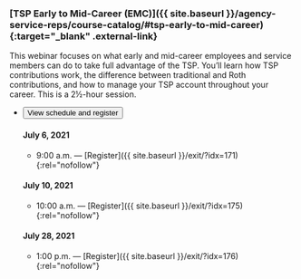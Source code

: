 ### [TSP Early to Mid-Career (EMC)]({{ site.baseurl }}/agency-service-reps/course-catalog/#tsp-early-to-mid-career){:target="\_blank" .external-link}

This webinar focuses on what early and mid-career employees and service members can do to take full advantage of the TSP. You’ll learn how TSP contributions work, the difference between traditional and Roth contributions, and how to manage your TSP account throughout your career. This is a 2&frac12;-hour session.

<ul class="usa-accordion">
<li>
  <button
    class="usa-accordion-button"
    aria-expanded="false"
    aria-controls="register-tsp-emc">
    View schedule and register
  </button>
<div id="register-tsp-emc" class="usa-accordion-content" markdown="1">

#### July 6, 2021

- 9:00 a.m. — [Register]({{ site.baseurl }}/exit/?idx=171){:rel="nofollow"}

#### July 10, 2021

- 10:00 a.m. — [Register]({{ site.baseurl }}/exit/?idx=175){:rel="nofollow"}

#### July 28, 2021

- 1:00 p.m. — [Register]({{ site.baseurl }}/exit/?idx=176){:rel="nofollow"}

</div>
</li>
</ul>
